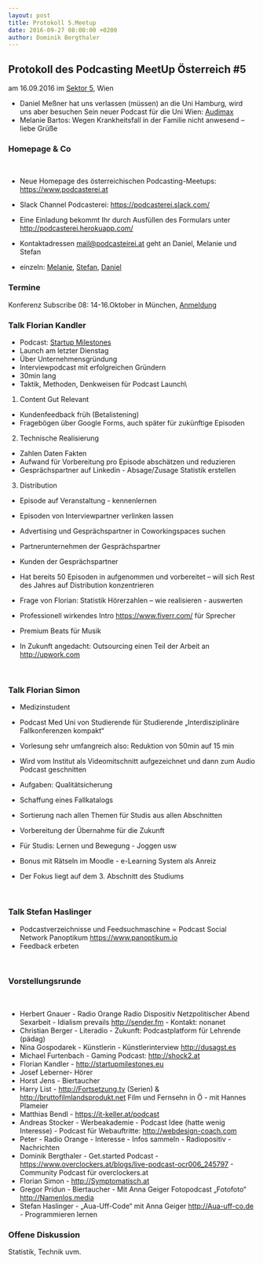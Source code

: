 ```yaml
---
layout: post
title: Protokoll 5.Meetup
date: 2016-09-27 08:00:00 +0200
author: Dominik Bergthaler
---
```



## Protokoll des Podcasting MeetUp Österreich #5

am 16.09.2016
im [Sektor 5](http://www.sektor5.at//), Wien

* Daniel Meßner hat uns verlassen (müssen) an die Uni Hamburg, wird uns aber besuchen
Sein neuer Podcast für die Uni Wien: [Audimax](https://medienportal.univie.ac.at/uniview/wissenschaft-gesellschaft/podcast-detail/artikel/audimax-01-osteuropa-historiker-oliver-schmitt-im-gespraech/)
* Melanie Bartos: Wegen Krankheitsfall in der Familie nicht anwesend – liebe Grüße


### Homepage & Co
 
* Neue Homepage des österreichischen Podcasting-Meetups: <https://www.podcasterei.at>
* Slack Channel Podcasterei: <https://podcasterei.slack.com/>
* Eine Einladung bekommt Ihr durch Ausfüllen des Formulars unter <http://podcasterei.herokuapp.com/>

* Kontaktadressen [mail@podcasteirei.at](mailto://mail@podcasterei.at) geht an Daniel, Melanie und Stefan
* einzeln: [Melanie](mailto://Melanie@podcasterei.at), [Stefan](mailto://Stefan@podcasterei.at), [Daniel](mailto://daniel@podcasterei.at)
 

### Termine

Konferenz Subscribe 08: 14-16.Oktober in München, [Anmeldung](https://www.xing.com/events/subscribe-8-konferenz-workshop-podcasting-subscribe8-1719392)
 
 
### Talk Florian Kandler

* Podcast: [Startup Milestones](http://www.startupmilestones.eu/)
* Launch am letzter Dienstag
* Über Unternehmensgründung
* Interviewpodcast mit erfolgreichen Gründern
* 30min lang
* Taktik, Methoden, Denkweisen für Podcast Launch\\


1. Content Gut Relevant
  * Kundenfeedback früh (Betalistening)
  * Fragebögen über Google Forms, auch später für zukünftige Episoden

2. Technische Realisierung
  * Zahlen Daten Fakten
  * Aufwand für Vorbereitung pro Episode abschätzen und reduzieren
  * Gesprächspartner auf Linkedin - Absage/Zusage Statistik erstellen

3. Distribution
  * Episode auf Veranstaltung - kennenlernen
  * Episoden von Interviewpartner verlinken lassen
  * Advertising und Gesprächspartner in Coworkingspaces suchen
  * Partnerunternehmen der Gesprächspartner
  * Kunden der Gesprächspartner


* Hat bereits 50 Episoden in aufgenommen und vorbereitet – will sich Rest des Jahres auf Distribution konzentrieren
* Frage von Florian: Statistik Hörerzahlen – wie realisieren - auswerten
* Professionell wirkendes Intro <https://www.fiverr.com/> für Sprecher
* Premium Beats für Musik
* In Zukunft angedacht: Outsourcing einen Teil der Arbeit an <http://upwork.com>

 
### Talk Florian Simon

* Medizinstudent
* Podcast Med Uni von Studierende für Studierende „Interdisziplinäre Fallkonferenzen kompakt“
  

* Vorlesung sehr umfangreich also: Reduktion von 50min auf 15 min
* Wird vom Institut als Videomitschnitt aufgezeichnet und dann zum Audio Podcast geschnitten
* Aufgaben:   Qualitätsicherung
* Schaffung eines Fallkatalogs
* Sortierung nach allen Themen für Studis aus allen Abschnitten
* Vorbereitung der Übernahme für die Zukunft

* Für Studis: Lernen und Bewegung - Joggen usw
* Bonus mit Rätseln im Moodle - e-Learning System als Anreiz
* Der Fokus liegt auf dem 3. Abschnitt des Studiums

  
### Talk Stefan Haslinger

* Podcastverzeichnisse und Feedsuchmaschine = Podcast Social Network Panoptikum <https://www.panoptikum.io>
* Feedback erbeten

 
### Vorstellungsrunde
 
* Herbert Gnauer - Radio Orange  Radio Dispositiv Netzpolitischer Abend Sexarbeit - Idialism prevails <http://sender.fm> - Kontakt: nonanet
* Christian Berger - Literadio - Zukunft: Podcastplatform für Lehrende (pädag)
* Nina Gospodarek - Künstlerin - Künstlerinterview <http://dusagst.es>
* Michael Furtenbach - Gaming Podcast: <http://shock2.at>
* Florian Kandler - <http://startupmilestones.eu>
* Josef Leberner- Hörer
* Horst Jens - Biertaucher
* Harry List - <http://Fortsetzung.tv> (Serien) & <http://bruttofilmlandsprodukt.net> Film und Fernsehn in Ö - mit Hannes Plameier
* Matthias Bendl - <https://it-keller.at/podcast>
* Andreas Stocker - Werbeakademie - Podcast Idee (hatte wenig Interesse) - Podcast für Webauftritte: <http://webdesign-coach.com>
* Peter - Radio Orange - Interesse - Infos sammeln - Radiopositiv - Nachrichten
* Dominik Bergthaler - Get.started Podcast - <https://www.overclockers.at/blogs/live-podcast-ocr006_245797> - Community Podcast für overclockers.at
* Florian Simon - <http://Symptomatisch.at>
* Gregor Pridun - Biertaucher - Mit Anna Geiger Fotopodcast „Fotofoto“ <http://Namenlos.media>
* Stefan Haslinger - „Aua-Uff-Code“ mit Anna Geiger <http://Aua-uff-co.de> - Programmieren lernen


### Offene Diskussion

Statistik, Technik uvm.